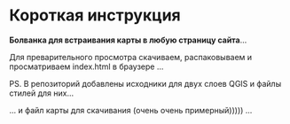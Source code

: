 # Короткая инструкция

**Болванка для встраивания карты в любую страницу сайта**...

Для преварительного просмотра скачиваем, распаковываем и просматриваем index.html в браузере ...

PS. В репозиторий добавлены исходники для двух слоев QGIS и файлы стилей для них...

... и файл карты для скачивания (очень очень примерный))))) ...